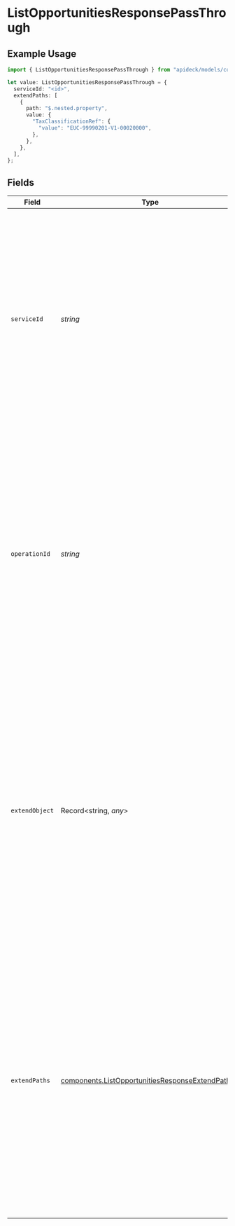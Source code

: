 # ListOpportunitiesResponsePassThrough

## Example Usage

```typescript
import { ListOpportunitiesResponsePassThrough } from "apideck/models/components";

let value: ListOpportunitiesResponsePassThrough = {
  serviceId: "<id>",
  extendPaths: [
    {
      path: "$.nested.property",
      value: {
        "TaxClassificationRef": {
          "value": "EUC-99990201-V1-00020000",
        },
      },
    },
  ],
};
```

## Fields

| Field                                                                                                                                                                                                                                                                                                                                                                        | Type                                                                                                                                                                                                                                                                                                                                                                         | Required                                                                                                                                                                                                                                                                                                                                                                     | Description                                                                                                                                                                                                                                                                                                                                                                  |
| ---------------------------------------------------------------------------------------------------------------------------------------------------------------------------------------------------------------------------------------------------------------------------------------------------------------------------------------------------------------------------- | ---------------------------------------------------------------------------------------------------------------------------------------------------------------------------------------------------------------------------------------------------------------------------------------------------------------------------------------------------------------------------- | ---------------------------------------------------------------------------------------------------------------------------------------------------------------------------------------------------------------------------------------------------------------------------------------------------------------------------------------------------------------------------- | ---------------------------------------------------------------------------------------------------------------------------------------------------------------------------------------------------------------------------------------------------------------------------------------------------------------------------------------------------------------------------- |
| `serviceId`                                                                                                                                                                                                                                                                                                                                                                  | *string*                                                                                                                                                                                                                                                                                                                                                                     | :heavy_check_mark:                                                                                                                                                                                                                                                                                                                                                           | The 'service_id' within the 'pass_through' array identifies the service to which the custom data or modifications should be applied. This string ID ensures precise association with the intended service, facilitating effective data handling within the CRM system.                                                                                                       |
| `operationId`                                                                                                                                                                                                                                                                                                                                                                | *string*                                                                                                                                                                                                                                                                                                                                                                     | :heavy_minus_sign:                                                                                                                                                                                                                                                                                                                                                           | This property contains an optional identifier for a specific workflow operation. It is used to apply the pass-through logic to a particular operation, especially useful in scenarios where multiple downstream requests are made in a single Unify call. The value should be a string that uniquely identifies the operation within the workflow.                           |
| `extendObject`                                                                                                                                                                                                                                                                                                                                                               | Record<string, *any*>                                                                                                                                                                                                                                                                                                                                                        | :heavy_minus_sign:                                                                                                                                                                                                                                                                                                                                                           | This property contains a flexible object that allows developers to add custom key-value pairs to extend the functionality of the pass-through operation. It is designed to accommodate additional data that may be necessary for specific use cases, without a predefined structure, enabling seamless integration of extra information into the CRM opportunities response. |
| `extendPaths`                                                                                                                                                                                                                                                                                                                                                                | [components.ListOpportunitiesResponseExtendPaths](../../models/components/listopportunitiesresponseextendpaths.md)[]                                                                                                                                                                                                                                                         | :heavy_minus_sign:                                                                                                                                                                                                                                                                                                                                                           | An array containing objects that specify modifications to the data structure using JSONPath strings. Each object in the array includes a 'path' and a 'value', allowing developers to dynamically alter the structure of the returned opportunity data. This feature is useful for customizing the data output to fit specific application needs or workflows.               |